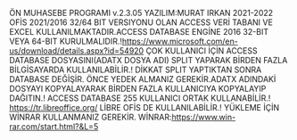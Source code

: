 ÖN MUHASEBE PROGRAMI v.2.3.05
YAZILIM:MURAT IRKAN 2021-2022
OFİS 2021/2016 32/64 BIT VERSIYONU OLAN ACCESS VERİ TABANI VE EXCEL KULLANILMAKTADIR.ACCESS DATABASE ENGİNE 2016 32-BIT VEYA 64-BIT 
KURULMALIDIR.!https://www.microsoft.com/en-us/download/details.aspx?id=54920
ÇOK KULLANICI İÇİN ACCESS DATABASE DOSYASINI(ADATX DOSYA ADI) SPLIT YAPARAK BİRDEN FAZLA BİLGİSAYARDA KULLANILABİLİR.!
DİKKAT SPLIT YAPTIKTAN SONRA DATABASE DEĞİŞİR. ÖNCE YEDEK ALMANIZ GEREKİR.ADATX ADINDAKİ DOSYAYI KOPYALAYARAK BİRDEN FAZLA KULLANICIYA KOPYALAYIP 
DAĞITIN.!
ACCESS DATABASE 255 KULLANICI ORTAK KULLANABİLİR.!
https://tr.libreoffice.org/
LİBRE OFİS DE KULLANILABİLİR.!
YÜKLEME İÇİN WİNRAR KULLANMANIZ GEREKİR.
WİNRAR:https://www.win-rar.com/start.html?&L=5


